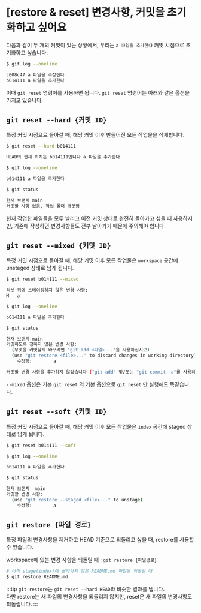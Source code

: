 # [restore & reset] 변경사항, 커밋을 초기화하고 싶어요

다음과 같이 두 개의 커밋이 있는 상황에서, 우리는 `a 파일을 추가한다` 커밋 시점으로 초기화하고 싶습니다.

```bash
$ git log --oneline

c008c47 a 파일을 수정한다
b014111 a 파일을 추가한다
```

이때 `git reset` 명령어를 사용하면 됩니다. `git reset` 명령어는 아래와 같은 옵션을 가지고 있습니다.

## `git reset --hard {커밋 ID}`

특정 커밋 시점으로 돌아갈 때, 해당 커밋 이후 만들어진 모든 작업물을 삭제합니다.

```bash
$ git reset --hard b014111 

HEAD의 현재 위치는 b014111입니다 a 파일을 추가한다

$ git log --oneline

b014111 a 파일을 추가한다

$ git status

현재 브랜치 main
커밋할 사항 없음, 작업 폴더 깨끗함
```

현재 작업한 파일들을 모두 날리고 이전 커밋 상태로 완전히 돌아가고 싶을 때 사용하지만, 기존에 작성하던 변경사항들도 전부 날아가기 때문에 주의해야 합니다. 



## `git reset --mixed {커밋 ID}`

특정 커밋 시점으로 돌아갈 때, 해당 커밋 이후 모든 작업물은 `workspace` 공간에 unstaged 상태로 남게 됩니다.

```bash
$ git reset b014111 --mixed

리셋 뒤에 스테이징하지 않은 변경 사항:
M	a

$ git log --oneline

b014111 a 파일을 추가한다

$ git status

현재 브랜치 main
커밋하도록 정하지 않은 변경 사항:
  (무엇을 커밋할지 바꾸려면 "git add <파일>..."을 사용하십시오)
  (use "git restore <file>..." to discard changes in working directory)
	수정함:        a

커밋할 변경 사항을 추가하지 않았습니다 ("git add" 및/또는 "git commit -a"를 사용하십시오)
```

`--mixed` 옵션은 기본 `git reset` 의 기본 옵션으로 `git reset` 만 실행해도 똑같습니다.



## `git reset --soft {커밋 ID}`

특정 커밋 시점으로 돌아갈 때, 해당 커밋 이후 모든 작업물은 `index` 공간에 staged 상태로 남게 됩니다.

```bash
$ git reset b014111 --soft

$ git log --oneline

b014111 a 파일을 추가한다

$ git status

현재 브랜치  main
커밋할 변경 사항:
  (use "git restore --staged <file>..." to unstage)
	수정함:        a
```

## `git restore {파일 경로}`
특정 파일의 변경사항을 제거하고 HEAD 기준으로 되돌리고 싶을 때, restore를 사용할 수 있습니다.

workspace에 있는 변경 사항을 되돌릴 때 : `git restore {파일경로}`  

```bash
# 아직 stage(index)에 올라가지 않은 README.md 파일을 되돌릴 때  
$ git restore README.md
```

:::tip
`git restore`는 `git reset --hard HEAD`와 비슷한 결과를 냅니다.   
다만 restore는 새 파일의 변경사항을 되돌리지 않지만, reset은 새 파일의 변경사항도 되돌립니다.
:::